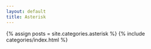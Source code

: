 ```yaml
---
layout: default
title: Asterisk
---
```

{% assign posts = site.categories.asterisk %}
{% include categories/index.html %}

